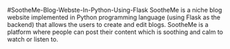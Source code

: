 #SootheMe-Blog-Webste-In-Python-Using-Flask
SootheMe is a niche blog website implemented in Python programming language (using Flask as the backend) that allows the users to create and edit blogs. SootheMe is a platform where people can post their content which is soothing and calm to watch or listen to.
